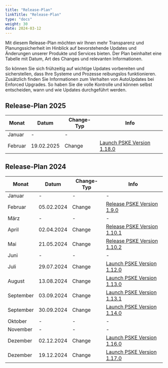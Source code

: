 ```yaml
---
title: "Release-Plan"
linkTitle: "Release-Plan"
type: "docs"
weight: 30
date: 2024-03-12
---
```


Mit diesem Release-Plan möchten wir Ihnen mehr Transparenz und Planungssicherheit im Hinblick auf bevorstehende Updates und Änderungen unserer Produkte und Services bieten. Der Plan beinhaltet eine Tabelle mit Datum, Art des Changes und relevanten Informationen.

So können Sie sich frühzeitig auf wichtige Updates vorbereiten und sicherstellen, dass Ihre Systeme und Prozesse reibungslos funktionieren. Zusätzlich finden Sie Informationen zum Verhalten von AutoUpdates bei Enforced Upgrades. So haben Sie die volle Kontrolle und können selbst entscheiden, wann und wie Updates durchgeführt werden.

## Release-Plan 2025

| Monat | Datum | Change-Typ | Info |
| --- | --- | --- | --- |
| Januar | - | - |  |
| Februar | 19.02.2025 | Change | [Launch PSKE Version 1.18.0](https://status.plusserver.com/incidents/xl3ty35hnjxj) |

## Release-Plan 2024

| Monat | Datum | Change-Typ | Info |
| --- | --- | --- | --- |
| Januar | - | - | - |
| Februar | 05.02.2024 | Change | [Release PSKE Version 1.9.0](https://docs.plusserver.com/de/container/managed-kubernetes/releasenotes/notes/1-9-0/) |
| März | - | - | - |
| April | 02.04.2024 | Change | [Release PSKE Version 1.10.1](https://docs.plusserver.com/de/container/managed-kubernetes/releasenotes/notes/1-10-1/) |
| Mai | 21.05.2024 | Change | [Release PSKE Version 1.10.2](https://docs.plusserver.com/de/container/managed-kubernetes/releasenotes/notes/1-10-2/) |
| Juni | - | - | - |
| Juli | 29.07.2024 | Change | [Launch PSKE Version 1.12.0](https://docs.plusserver.com/de/container/managed-kubernetes/releasenotes/notes/1-12-0/) |
| August| 13.08.2024 | Change | [Launch PSKE Version 1.13.0](https://docs.plusserver.com/de/container/managed-kubernetes/releasenotes/notes/1-13-0/) |
| September | 03.09.2024 | Change | [Launch PSKE Version 1.13.1](https://docs.plusserver.com/de/container/managed-kubernetes/releasenotes/notes/1-13-1/) |
| September | 30.09.2024 | Change | [Launch PSKE Version 1.14.0](https://docs.plusserver.com/de/container/managed-kubernetes/releasenotes/notes/1-14-0/) |
| Oktober | - | - | - |
| November | - | - | - |
| Dezember | 02.12.2024 | Change | [Launch PSKE Version 1.16.0](https://docs.plusserver.com/de/container/managed-kubernetes/releasenotes/notes/1-16-0/) |
| Dezember | 19.12.2024 | Change | [Launch PSKE Version 1.17.0](https://docs.plusserver.com/de/container/managed-kubernetes/releasenotes/notes/1-17-0/) |